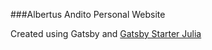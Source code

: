 ###Albertus Andito Personal Website

Created using Gatsby and [Gatsby Starter Julia](https://github.com/niklasmtj/gatsby-starter-julia)
